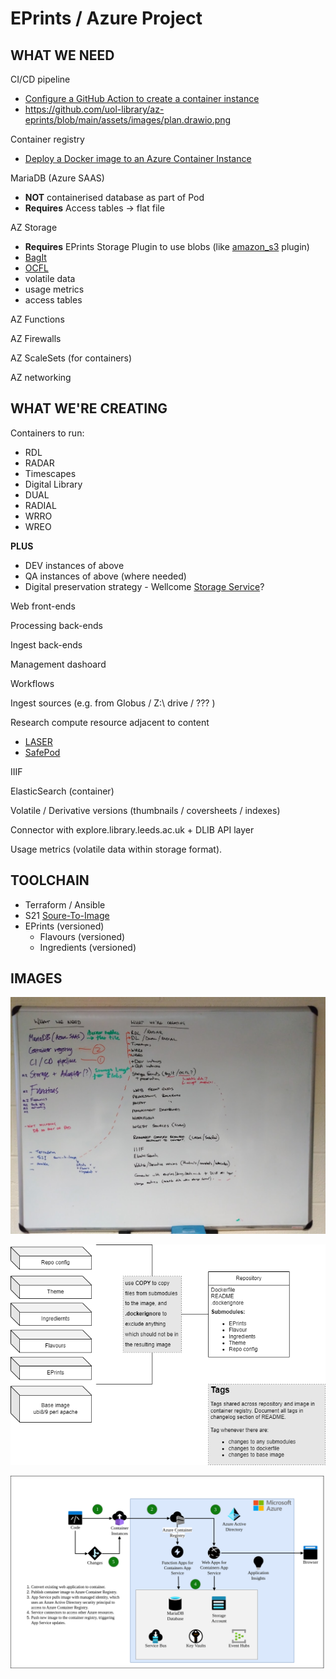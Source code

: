 EPrints / Azure Project
=======================

WHAT WE NEED
------------

CI/CD pipeline
* [Configure a GitHub Action to create a container instance](https://learn.microsoft.com/en-us/azure/container-instances/container-instances-github-action?tabs=userlevel)
 * https://github.com/uol-library/az-eprints/blob/main/assets/images/plan.drawio.png

Container registry
* [Deploy a Docker image to an Azure Container Instance](https://learn.microsoft.com/en-gb/training/modules/intro-to-containers/6-deploy-docker-image-to-container-instance)

MariaDB (Azure SAAS)
* **NOT** containerised database as part of Pod
* **Requires** Access tables -> flat file

AZ Storage
* **Requires** EPrints Storage Plugin to use blobs (like [amazon_s3](http://bazaar.eprints.org/115/) plugin)
* [BagIt](https://en.wikipedia.org/wiki/BagIt)
* [OCFL](https://ocfl.io/)
* volatile data
* usage metrics
* access tables

AZ Functions

AZ Firewalls

AZ ScaleSets (for containers)

AZ networking

WHAT WE'RE CREATING
-------------------

Containers to run:
* RDL
* RADAR
* Timescapes
* Digital Library
* DUAL
* RADIAL
* WRRO
* WREO

**PLUS**

* DEV instances of above
* QA instances of above (where needed)
* Digital preservation strategy - Wellcome [Storage Service](https://github.com/wellcomecollection/storage-service)?

Web front-ends

Processing back-ends

Ingest back-ends

Management dashoard

Workflows

Ingest sources (e.g. from Globus / Z:\ drive / ??? )

Research compute resource adjacent to content
* [LASER](https://lida.leeds.ac.uk/laser/)
* [SafePod](https://safepodnetwork.ac.uk/)

IIIF

ElasticSearch (container)

Volatile / Derivative versions (thumbnails / coversheets / indexes)

Connector with explore.library.leeds.ac.uk + DLIB API layer

Usage metrics (volatile data within storage format).

TOOLCHAIN
---------

* Terraform / Ansible
* S21 [Soure-To-Image](https://github.com/openshift/source-to-image)
* EPrints (versioned)
  * Flavours (versioned)
  * Ingredients (versioned)

IMAGES
------

![Whiteboard](https://github.com/uol-library/az-eprints/blob/main/assets/images/whiteboard-13.1.2023.png)

![EPrints Architecture](https://github.com/uol-library/az-eprints/blob/main/assets/images/plan.drawio.png)

![AzureArchitectiure](https://github.com/uol-library/az-eprints/blob/main/assets/images/migrate-existing-applications-to-container-apps.drawio.png)
